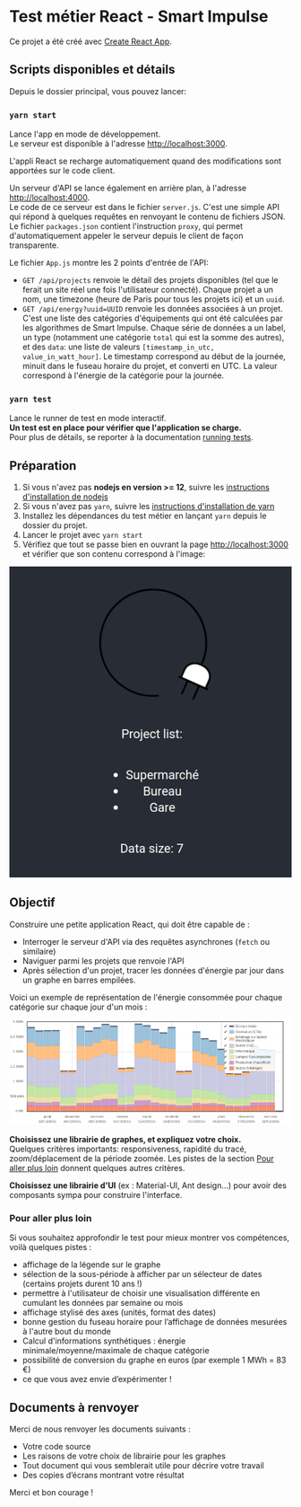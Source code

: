 # Test métier React - Smart Impulse

Ce projet a été créé avec [Create React App](https://github.com/facebook/create-react-app).

## Scripts disponibles et détails

Depuis le dossier principal, vous pouvez lancer:

### `yarn start`

Lance l'app en mode de développement.\
Le serveur est disponible à l'adresse [http://localhost:3000](http://localhost:3000).

L'appli React se recharge automatiquement quand des modifications sont apportées sur le code client.

Un serveur d'API se lance également en arrière plan, à l'adresse [http://localhost:4000](http://localhost:4000).\
Le code de ce serveur est dans le fichier `server.js`. C'est une simple API qui répond à quelques requêtes en renvoyant le contenu de fichiers JSON.\
Le fichier `packages.json` contient l'instruction `proxy`, qui permet d'automatiquement appeler le serveur depuis le client de façon transparente.

Le fichier `App.js` montre les 2 points d'entrée de l'API:
* `GET /api/projects` renvoie le détail des projets disponibles (tel que le ferait un site réel une fois l'utilisateur connecté). Chaque projet a un nom, une timezone (heure de Paris pour tous les projets ici) et un `uuid`.
* `GET /api/energy?uuid=UUID` renvoie les données associées à un projet. C'est une liste des catégories d'équipements qui ont été calculées par les algorithmes de Smart Impulse. Chaque série de données a un label, un type (notamment une catégorie `total` qui est la somme des autres), et des `data`: une liste de valeurs `[timestamp_in_utc, value_in_watt_hour]`. Le timestamp correspond au début de la journée, minuit dans le fuseau horaire du projet, et converti en UTC. La valeur correspond à l'énergie de la catégorie pour la journée.

### `yarn test`

Lance le runner de test en mode interactif.\
**Un test est en place pour vérifier que l'application se charge.**\
Pour plus de détails, se reporter à la documentation [running tests](https://facebook.github.io/create-react-app/docs/running-tests).


## Préparation

1. Si vous n'avez pas **nodejs en version >= 12**, suivre les [instructions d'installation de nodejs](https://nodejs.org/en/download/)
2. Si vous n'avez pas `yarn`, suivre les [instructions d'installation de yarn](https://classic.yarnpkg.com/en/docs/install)
3. Installez les dépendances du test métier en lançant `yarn` depuis le dossier du projet. 
4. Lancer le projet avec `yarn start`
5. Vérifiez que tout se passe bien en ouvrant la page [http://localhost:3000](http://localhost:3000) et vérifier que son contenu correspond à l'image:

![](localhost_3000.png)

## Objectif

Construire une petite application React, qui doit être capable de :
* Interroger le serveur d'API via des requêtes asynchrones (`fetch` ou similaire)
* Naviguer parmi les projets que renvoie l'API
* Après sélection d'un projet, tracer les données d'énergie par jour dans un graphe en barres empilées.

Voici un exemple de représentation de l'énergie consommée pour chaque catégorie sur chaque jour d'un mois :

![](graph_example.png)

**Choisissez une librairie de graphes, et expliquez votre choix.**\
Quelques critères importants: responsiveness, rapidité du tracé, zoom/déplacement de la période zoomée. Les pistes de la section [Pour aller plus loin](#next) donnent quelques autres critères.

**Choisissez une librairie d'UI** (ex : Material-UI, Ant design...) pour avoir des composants sympa pour construire l'interface.

### <a name="next"></a>Pour aller plus loin

Si vous souhaitez approfondir le test pour mieux montrer vos compétences, voilà quelques pistes :

* affichage de la légende sur le graphe
* sélection de la sous-période à afficher par un sélecteur de dates (certains projets durent 10 ans !)
* permettre à l'utilisateur de choisir une visualisation différente en cumulant les données par semaine ou mois
* affichage stylisé des axes (unités, format des dates)
* bonne gestion du fuseau horaire pour l’affichage de données mesurées à l'autre bout du monde
* Calcul d'informations synthétiques : énergie minimale/moyenne/maximale de chaque catégorie
* possibilité de conversion du graphe en euros (par exemple 1 MWh = 83 €)
* ce que vous avez envie d’expérimenter !

## Documents à renvoyer

Merci de nous renvoyer les documents suivants :
* Votre code source
* Les raisons de votre choix de librairie pour les graphes
* Tout document qui vous semblerait utile pour décrire votre travail
* Des copies d’écrans montrant votre résultat

Merci et bon courage !
